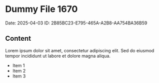 # Dummy File 1670

Date: 2025-04-03
ID: 2B85BC23-E795-465A-A2B8-AA754BA36B59

## Content

Lorem ipsum dolor sit amet, consectetur adipiscing elit.
Sed do eiusmod tempor incididunt ut labore et dolore magna aliqua.

* Item 1
* Item 2
* Item 3
